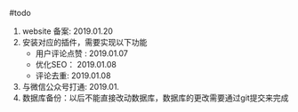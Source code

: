 #todo
1. website 备案: 2019.01.20
2. 安装对应的插件，需要实现以下功能
	- 用户评论点赞 : 2019.01.07
	- 优化SEO： 2019.01.08
	- 评论去重: 2019.01.08
3. 与微信公众号打通: 2019.01.
4. 数据库备份：以后不能直接改动数据库，数据库的更改需要通过git提交来完成
